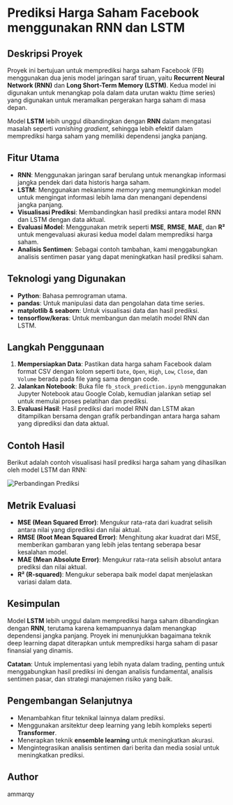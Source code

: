 # Prediksi Harga Saham Facebook menggunakan RNN dan LSTM

## Deskripsi Proyek
Proyek ini bertujuan untuk memprediksi harga saham Facebook (FB) menggunakan dua jenis model jaringan saraf tiruan, yaitu **Recurrent Neural Network (RNN)** dan **Long Short-Term Memory (LSTM)**. Kedua model ini digunakan untuk menangkap pola dalam data urutan waktu (time series) yang digunakan untuk meramalkan pergerakan harga saham di masa depan.

Model **LSTM** lebih unggul dibandingkan dengan **RNN** dalam mengatasi masalah seperti *vanishing gradient*, sehingga lebih efektif dalam memprediksi harga saham yang memiliki dependensi jangka panjang.

## Fitur Utama
- **RNN**: Menggunakan jaringan saraf berulang untuk menangkap informasi jangka pendek dari data historis harga saham.
- **LSTM**: Menggunakan mekanisme *memory* yang memungkinkan model untuk mengingat informasi lebih lama dan menangani dependensi jangka panjang.
- **Visualisasi Prediksi**: Membandingkan hasil prediksi antara model RNN dan LSTM dengan data aktual.
- **Evaluasi Model**: Menggunakan metrik seperti **MSE**, **RMSE**, **MAE**, dan **R²** untuk mengevaluasi akurasi kedua model dalam memprediksi harga saham.
- **Analisis Sentimen**: Sebagai contoh tambahan, kami menggabungkan analisis sentimen pasar yang dapat meningkatkan hasil prediksi saham.

## Teknologi yang Digunakan
- **Python**: Bahasa pemrograman utama.
- **pandas**: Untuk manipulasi data dan pengolahan data time series.
- **matplotlib & seaborn**: Untuk visualisasi data dan hasil prediksi.
- **tensorflow/keras**: Untuk membangun dan melatih model RNN dan LSTM.

## Langkah Penggunaan
1. **Mempersiapkan Data**: Pastikan data harga saham Facebook dalam format CSV  dengan kolom seperti `Date`, `Open`, `High`, `Low`, `Close`, dan `Volume` berada pada file yang sama dengan code.
2. **Jalankan Notebook**: Buka file `fb_stock_prediction.ipynb` menggunakan Jupyter Notebook atau Google Colab, kemudian jalankan setiap sel untuk memulai proses pelatihan dan prediksi.
3. **Evaluasi Hasil**: Hasil prediksi dari model RNN dan LSTM akan ditampilkan bersama dengan grafik perbandingan antara harga saham yang diprediksi dan data aktual.

## Contoh Hasil
Berikut adalah contoh visualisasi hasil prediksi harga saham yang dihasilkan oleh model LSTM dan RNN:

![Perbandingan Prediksi](path/to/your/image.png)

## Metrik Evaluasi
- **MSE (Mean Squared Error)**: Mengukur rata-rata dari kuadrat selisih antara nilai yang diprediksi dan nilai aktual.
- **RMSE (Root Mean Squared Error)**: Menghitung akar kuadrat dari MSE, memberikan gambaran yang lebih jelas tentang seberapa besar kesalahan model.
- **MAE (Mean Absolute Error)**: Mengukur rata-rata selisih absolut antara prediksi dan nilai aktual.
- **R² (R-squared)**: Mengukur seberapa baik model dapat menjelaskan variasi dalam data.

## Kesimpulan
Model **LSTM** lebih unggul dalam memprediksi harga saham dibandingkan dengan **RNN**, terutama karena kemampuannya dalam menangkap dependensi jangka panjang. Proyek ini menunjukkan bagaimana teknik deep learning dapat diterapkan untuk memprediksi harga saham di pasar finansial yang dinamis. 

**Catatan**: Untuk implementasi yang lebih nyata dalam trading, penting untuk menggabungkan hasil prediksi ini dengan analisis fundamental, analisis sentimen pasar, dan strategi manajemen risiko yang baik.

## Pengembangan Selanjutnya
- Menambahkan fitur teknikal lainnya dalam prediksi.
- Menggunakan arsitektur deep learning yang lebih kompleks seperti **Transformer**.
- Menerapkan teknik **ensemble learning** untuk meningkatkan akurasi.
- Mengintegrasikan analisis sentimen dari berita dan media sosial untuk meningkatkan prediksi.

## Author
ammarqy
